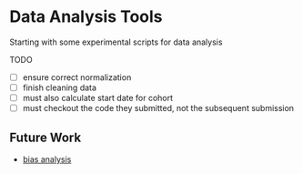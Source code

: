 Data Analysis Tools
===================

Starting with some experimental scripts for data analysis

TODO

* [ ] ensure correct normalization
* [ ] finish cleaning data
* [ ] must also calculate start date for cohort
* [ ] must checkout the code they submitted, not the subsequent submission

Future Work
-----------

* [bias analysis](http://paulgraham.com/bias.html)
